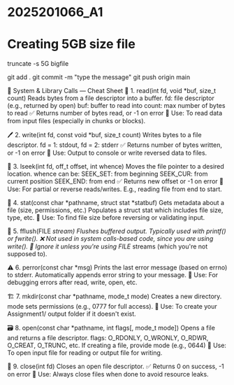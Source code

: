 # 2025201066_A1

# Creating 5GB size file 
truncate -s 5G bigfile

git add .
git commit -m "type the message"
git push origin main 

🔧 System & Library Calls — Cheat Sheet
📖 1. read(int fd, void *buf, size_t count)
Reads bytes from a file descriptor into a buffer.
fd: file descriptor (e.g., returned by open)
buf: buffer to read into
count: max number of bytes to read
✅ Returns number of bytes read, or -1 on error
🔹 Use: To read data from input files (especially in chunks or blocks).

🖊️ 2. write(int fd, const void *buf, size_t count)
Writes bytes to a file descriptor.
fd = 1: stdout, fd = 2: stderr
✅ Returns number of bytes written, or -1 on error
🔹 Use: Output to console or write reversed data to files.

🧭 3. lseek(int fd, off_t offset, int whence)
Moves the file pointer to a desired location.
whence can be:
SEEK_SET: from beginning
SEEK_CUR: from current position
SEEK_END: from end
✅ Returns new offset or -1 on error
🔹 Use: For partial or reverse reads/writes. E.g., reading file from end to start.

📂 4. stat(const char *pathname, struct stat *statbuf)
Gets metadata about a file (size, permissions, etc.)
Populates a struct stat which includes file size, type, etc.
🔹 Use: To find file size before reversing or validating input.

💾 5. fflush(FILE *stream)
Flushes buffered output. Typically used with printf() or fwrite().
❌ Not used in system calls-based code, since you are using write().
🔹 Ignore it unless you're using FILE* streams (which you're not supposed to).

⚠️ 6. perror(const char *msg)
Prints the last error message (based on errno) to stderr.
Automatically appends error string to your message.
🔹 Use: For debugging errors after read, write, open, etc.

🏗️ 7. mkdir(const char *pathname, mode_t mode)
Creates a new directory.
mode sets permissions (e.g., 0777 for full access).
🔹 Use: To create your Assignment1/ output folder if it doesn't exist.

🗃️ 8. open(const char *pathname, int flags[, mode_t mode])
Opens a file and returns a file descriptor.
flags: O_RDONLY, O_WRONLY, O_RDWR, O_CREAT, O_TRUNC, etc.
If creating a file, provide mode (e.g., 0644)
🔹 Use: To open input file for reading or output file for writing.

📴 9. close(int fd)
Closes an open file descriptor.
✅ Returns 0 on success, -1 on error
🔹 Use: Always close files when done to avoid resource leaks.